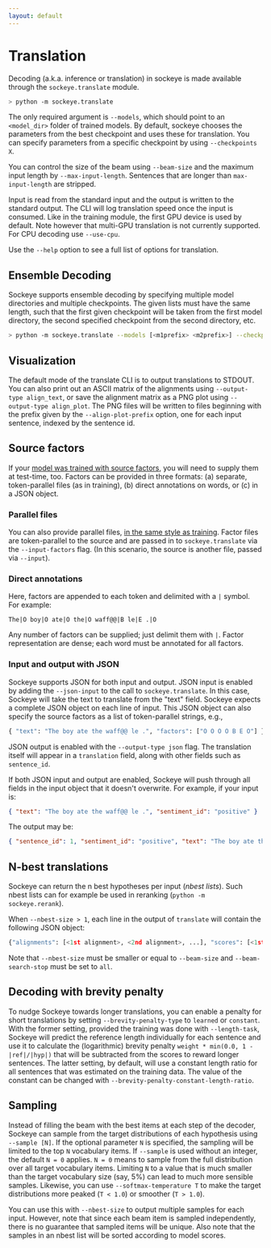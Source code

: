 ```yaml
---
layout: default
---
```


# Translation

Decoding (a.k.a. inference or translation) in sockeye is made available through the `sockeye.translate` module.

```bash
> python -m sockeye.translate
```

The only required argument is `--models`, which should point to an `<model_dir>` folder of trained models.
By default, sockeye chooses the parameters from the best checkpoint and uses these for translation.
You can specify parameters from a specific checkpoint by using `--checkpoints X`.

You can control the size of the beam using `--beam-size` and the maximum input length by `--max-input-length`.
Sentences that are longer than `max-input-length` are stripped.

Input is read from the standard input and the output is written to the standard output.
The CLI will log translation speed once the input is consumed.
Like in the training module, the first GPU device is used by default.
Note however that multi-GPU translation is not currently supported. For CPU decoding use `--use-cpu`.

Use the `--help` option to see a full list of options for translation.

## Ensemble Decoding

Sockeye supports ensemble decoding by specifying multiple model directories and multiple checkpoints.
The given lists must have the same length, such that the first given checkpoint will be taken from the first model directory, the second specified checkpoint from the second directory, etc.

```bash
> python -m sockeye.translate --models [<m1prefix> <m2prefix>] --checkpoints [<cp1> <cp2>]
```

## Visualization

The default mode of the translate CLI is to output translations to STDOUT.
You can also print out an ASCII matrix of the alignments using `--output-type align_text`, or save the alignment matrix as a PNG plot using `--output-type align_plot`.
The PNG files will be written to files beginning with the prefix given by the `--align-plot-prefix` option, one for each input sentence, indexed by the sentence id.

## Source factors

If your [model was trained with source factors](training.html#source-factors), you will need to supply them at test-time, too.
Factors can be provided in three formats: (a) separate, token-parallel files (as in training), (b) direct annotations on words, or (c) in a JSON object.

### Parallel files

You can also provide parallel files, [in the same style as training](training.html#source-factors).
Factor files are token-parallel to the source and are passed in to `sockeye.translate` via the `--input-factors` flag.
(In this scenario, the source is another file, passed via `--input`).

### Direct annotations

Here, factors are appended to each token and delimited with a `|` symbol.
For example:

    The|O boy|O ate|O the|O waff@@|B le|E .|O

Any number of factors can be supplied; just delimit them with `|`.
Factor representation are dense; each word must be annotated for all factors.

### Input and output with JSON

Sockeye supports JSON for both input and output.
JSON input is enabled by adding the `--json-input` to the call to `sockeye.translate`.
In this case, Sockeye will take the text to translate from the "text" field.
Sockeye expects a complete JSON object on each line of input.
This JSON object can also specify the source factors as a list of token-parallel strings, e.g.,

```python
{ "text": "The boy ate the waff@@ le .", "factors": ["O O O O B E O"] }
```

JSON output is enabled with the `--output-type json` flag.
The translation itself will appear in a `translation` field, along with other fields such as `sentence_id`.

If both JSON input and output are enabled, Sockeye will push through all fields in the input object that it doesn't overwrite.
For example, if your input is:

```json
{ "text": "The boy ate the waff@@ le .", "sentiment_id": "positive" }
```

The output may be:

```json
{ "sentence_id": 1, "sentiment_id": "positive", "text": "The boy ate the waff@@ le .", "translation": "Der Junge aß die Waffel." }
```

## N-best translations

Sockeye can return the n best hypotheses per input (*nbest lists*).
Such nbest lists can for example be used in reranking (`python -m sockeye.rerank`).

When `--nbest-size > 1`, each line in the output of `translate` will contain the following JSON object:
```python
{"alignments": [<1st alignment>, <2nd alignment>, ...], "scores": [<1st score>, <2nd score>, ...], "translations": ["<1st hypothesis>", "<2nd hypothesis>", ...]}
```
Note that `--nbest-size` must be smaller or equal to `--beam-size` and `--beam-search-stop` must be set to `all`.

## Decoding with brevity penalty

To nudge Sockeye towards longer translations, you can enable a penalty for short translations by setting `--brevity-penalty-type` to `learned` or `constant`.
With the former setting, provided the training was done with `--length-task`, Sockeye will predict the reference length individually for each sentence
and use it to calculate the (logarithmic) brevity penalty `weight * min(0.0, 1 - |ref|/|hyp|)` that will be subtracted from the scores to reward longer sentences.
The latter setting, by default, will use a constant length ratio for all sentences that was estimated on the training data.
The value of the constant can be changed with `--brevity-penalty-constant-length-ratio`.

## Sampling

Instead of filling the beam with the best items at each step of the decoder, Sockeye can sample from the target distributions of each hypothesis using `--sample [N]`.
If the optional parameter `N` is specified, the sampling will be limited to the top `N` vocabulary items.
If `--sample` is used without an integer, the default `N = 0` applies. `N = 0` means to sample from the full distribution over all target vocabulary items.
Limiting `N` to a value that is much smaller than the target vocabulary size (say, 5%) can lead to much more sensible samples.
Likewise, you can use `--softmax-temperature T` to make the target distributions more peaked (`T < 1.0`) or smoother (`T > 1.0`).

You can use this with `--nbest-size` to output multiple samples for each input.
However, note that since each beam item is sampled independently, there is no guarantee that sampled items will be unique.
Also note that the samples in an nbest list will be sorted according to model scores.
